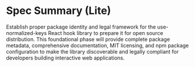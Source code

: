 # Spec Summary (Lite)

Establish proper package identity and legal framework for the use-normalized-keys React hook library to prepare it for open source distribution. This foundational phase will provide complete package metadata, comprehensive documentation, MIT licensing, and npm package configuration to make the library discoverable and legally compliant for developers building interactive web applications.